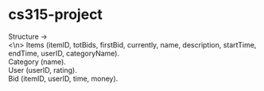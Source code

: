 # cs315-project

Structure -> <br>
<\n>      Items (itemID, totBids, firstBid, currently, name, description, startTime, endTime, userID, categoryName). <br>
<t>      Category (name).<br>
<t>      User (userID, rating).<br>
<t>      Bid (itemID, userID, time, money).<br>
